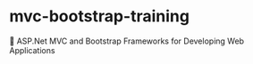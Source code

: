 # mvc-bootstrap-training
:key: ASP.Net MVC and Bootstrap Frameworks for Developing Web Applications
